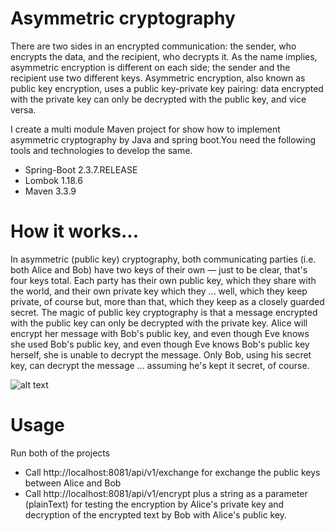 # Asymmetric cryptography
There are two sides in an encrypted communication: the sender, who encrypts the data, and the recipient, who decrypts it. As the name implies, asymmetric encryption is different on each side; the sender and the recipient use two different keys. Asymmetric encryption, also known as public key encryption, uses a public key-private key pairing: data encrypted with the private key can only be decrypted with the public key, and vice versa.

I create a multi module Maven project for show how to implement asymmetric cryptography by Java and spring boot.You need the following tools and technologies to develop the same.

- Spring-Boot 2.3.7.RELEASE
- Lombok 1.18.6
- Maven 3.3.9

# How it works...
In asymmetric (public key) cryptography, both communicating parties (i.e. both Alice and Bob) have two keys of their own — just to be clear, that's four keys total. Each party has their own public key, which they share with the world, and their own private key which they ... well, which they keep private, of course but, more than that, which they keep as a closely guarded secret. The magic of public key cryptography is that a message encrypted with the public key can only be decrypted with the private key. Alice will encrypt her message with Bob's public key, and even though Eve knows she used Bob's public key, and even though Eve knows Bob's public key herself, she is unable to decrypt the message. Only Bob, using his secret key, can decrypt the message ... assuming he's kept it secret, of course.

![alt text](https://www.researchgate.net/profile/Ons_Jallouli/publication/321123382/figure/fig2/AS:561500483002368@1510883555030/Asymmetric-encryption-primitive.png)

# Usage
Run both of the projects
- Call http://localhost:8081/api/v1/exchange for exchange the public keys between Alice and Bob
- Call http://localhost:8081/api/v1/encrypt plus a string as a parameter (plainText) for testing the encryption by Alice's private key and decryption of the encrypted text by Bob with Alice's public key.

